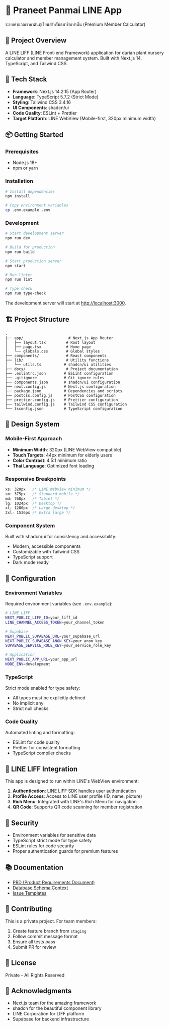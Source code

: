 # 🌱 Praneet Panmai LINE App

ระบบคำนวณราคาต้นทุเรียนสำหรับสมาชิกเท่านั้น (Premium Member Calculator)

## 🎯 Project Overview

A LINE LIFF (LINE Front-end Framework) application for durian plant nursery calculator and member management system. Built with Next.js 14, TypeScript, and Tailwind CSS.

## 🚀 Tech Stack

- **Framework**: Next.js 14.2.15 (App Router)
- **Language**: TypeScript 5.7.2 (Strict Mode)
- **Styling**: Tailwind CSS 3.4.16
- **UI Components**: shadcn/ui
- **Code Quality**: ESLint + Prettier
- **Target Platform**: LINE WebView (Mobile-first, 320px minimum width)

## 📦 Getting Started

### Prerequisites

- Node.js 18+ 
- npm or yarn

### Installation

```bash
# Install dependencies
npm install

# Copy environment variables
cp .env.example .env
```

### Development

```bash
# Start development server
npm run dev

# Build for production
npm run build

# Start production server
npm start

# Run linter
npm run lint

# Type check
npm run type-check
```

The development server will start at [http://localhost:3000](http://localhost:3000).

## 🏗️ Project Structure

```
.
├── app/                    # Next.js App Router
│   ├── layout.tsx         # Root layout
│   ├── page.tsx           # Home page
│   └── globals.css        # Global styles
├── components/            # React components
├── lib/                   # Utility functions
│   └── utils.ts          # shadcn/ui utilities
├── docs/                  # Project documentation
├── .eslintrc.json        # ESLint configuration
├── .gitignore            # Git ignore rules
├── components.json       # shadcn/ui configuration
├── next.config.js        # Next.js configuration
├── package.json          # Dependencies and scripts
├── postcss.config.js     # PostCSS configuration
├── prettier.config.js    # Prettier configuration
├── tailwind.config.js    # Tailwind CSS configuration
└── tsconfig.json         # TypeScript configuration
```

## 🎨 Design System

### Mobile-First Approach

- **Minimum Width**: 320px (LINE WebView compatible)
- **Touch Targets**: 44px minimum for elderly users
- **Color Contrast**: 4.5:1 minimum ratio
- **Thai Language**: Optimized font loading

### Responsive Breakpoints

```css
xs: 320px   /* LINE WebView minimum */
sm: 375px   /* Standard mobile */
md: 768px   /* Tablet */
lg: 1024px  /* Desktop */
xl: 1280px  /* Large desktop */
2xl: 1536px /* Extra large */
```

### Component System

Built with shadcn/ui for consistency and accessibility:
- Modern, accessible components
- Customizable with Tailwind CSS
- TypeScript support
- Dark mode ready

## 🔧 Configuration

### Environment Variables

Required environment variables (see `.env.example`):

```bash
# LINE LIFF
NEXT_PUBLIC_LIFF_ID=your_liff_id
LINE_CHANNEL_ACCESS_TOKEN=your_channel_token

# Supabase
NEXT_PUBLIC_SUPABASE_URL=your_supabase_url
NEXT_PUBLIC_SUPABASE_ANON_KEY=your_anon_key
SUPABASE_SERVICE_ROLE_KEY=your_service_role_key

# Application
NEXT_PUBLIC_APP_URL=your_app_url
NODE_ENV=development
```

### TypeScript

Strict mode enabled for type safety:
- All types must be explicitly defined
- No implicit any
- Strict null checks

### Code Quality

Automated linting and formatting:
- ESLint for code quality
- Prettier for consistent formatting
- TypeScript compiler checks

## 📱 LINE LIFF Integration

This app is designed to run within LINE's WebView environment:

1. **Authentication**: LINE LIFF SDK handles user authentication
2. **Profile Access**: Access to LINE user profile (ID, name, picture)
3. **Rich Menu**: Integrated with LINE's Rich Menu for navigation
4. **QR Code**: Supports QR code scanning for member registration

## 🔐 Security

- Environment variables for sensitive data
- TypeScript strict mode for type safety
- ESLint rules for code security
- Proper authentication guards for premium features

## 📚 Documentation

- [PRD (Product Requirements Document)](./docs/PRD.md)
- [Database Schema Context](./docs/database-schema-context.md)
- [Issue Templates](./docs/)

## 🤝 Contributing

This is a private project. For team members:

1. Create feature branch from `staging`
2. Follow commit message format
3. Ensure all tests pass
4. Submit PR for review

## 📄 License

Private - All Rights Reserved

## 🙏 Acknowledgments

- Next.js team for the amazing framework
- shadcn for the beautiful component library
- LINE Corporation for LIFF platform
- Supabase for backend infrastructure
